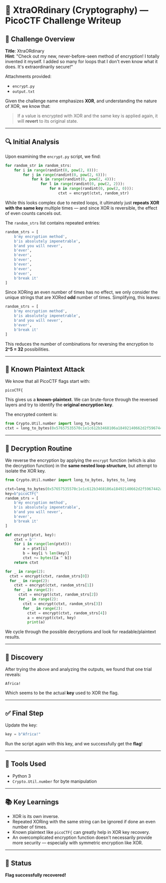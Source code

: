 # 🔐 XtraORdinary (Cryptography) — PicoCTF Challenge Writeup

## 🧩 Challenge Overview

**Title**: XtraORdinary  
**Hint**: "Check out my new, never-before-seen method of encryption! I totally invented it myself. I added so many for loops that I don't even know what it does. It's extraordinarily secure!"  

Attachments provided:
- `encrypt.py`
- `output.txt`

Given the challenge name emphasizes **XOR**, and understanding the nature of XOR, we know that:
> If a value is encrypted with XOR and the same key is applied again, it will **revert** to its original state.

---

## 🔍 Initial Analysis

Upon examining the `encrypt.py` script, we find:

```python
for random_str in random_strs:
    for i in range(randint(0, pow(2, 8))):
        for j in range(randint(0, pow(2, 6))):
            for k in range(randint(0, pow(2, 4))):
                for l in range(randint(0, pow(2, 2))):
                    for m in range(randint(0, pow(2, 0))):
                        ctxt = encrypt(ctxt, random_str)
```

While this looks complex due to nested loops, it ultimately just **repeats XOR with the same key** multiple times — and since XOR is reversible, the effect of even counts cancels out.

The `random_strs` list contains repeated entries:

```python
random_strs = [
    b'my encryption method',
    b'is absolutely impenetrable',
    b'and you will never',
    b'ever',
    b'ever',
    b'ever',
    b'ever',
    b'ever',
    b'ever',
    b'break it'
]
```

Since XORing an even number of times has no effect, we only consider the unique strings that are XORed **odd** number of times. Simplifying, this leaves:

```python
random_strs = [
    b'my encryption method',
    b'is absolutely impenetrable',
    b'and you will never',
    b'ever',
    b'break it'
]
```

This reduces the number of combinations for reversing the encryption to **2^5 = 32** possibilities.

---

## 🧪 Known Plaintext Attack

We know that all PicoCTF flags start with:

```
picoCTF{
```

This gives us a **known-plaintext**. We can brute-force through the reversed layers and try to identify the **original encryption key**.

The encrypted content is:

```python
from Crypto.Util.number import long_to_bytes
ctxt = long_to_bytes(0x57657535570c1e1c612b3468106a18492140662d2f5967442a2960684d28017931617b1f3637)
```

---

## 🔁 Decryption Routine

We reverse the encryption by applying the `encrypt` function (which is also the decryption function) in the **same nested loop structure**, but attempt to isolate the XOR key.

```python
from Crypto.Util.number import long_to_bytes, bytes_to_long

ctxt=long_to_bytes(0x57657535570c1e1c612b3468106a18492140662d2f5967442a2960684d28017931617b1f3637)
key=b"picoCTF{"
random_strs = [
    b'my encryption method',
    b'is absolutely impenetrable',
    b'and you will never',
    b'ever',
    b'break it'
]

def encrypt(ptxt, key):
    ctxt = b''
    for i in range(len(ptxt)):
        a = ptxt[i]
        b = key[i % len(key)]
        ctxt += bytes([a ^ b])
    return ctxt

for _ in range(2):
  ctxt = encrypt(ctxt, random_strs[0])
  for _ in range(2):
    ctxt = encrypt(ctxt, random_strs[1])
    for _ in range(2):
      ctxt = encrypt(ctxt, random_strs[2])
      for _ in range(2):
        ctxt = encrypt(ctxt, random_strs[3])
        for _ in range(2):
          ctxt = encrypt(ctxt, random_strs[4])
          a = encrypt(ctxt, key)
          print(a)
```

We cycle through the possible decryptions and look for readable/plaintext results.

---

## 🎯 Discovery

After trying the above and analyzing the outputs, we found that one trial reveals:

```
Africa!
```

Which seems to be the actual **key** used to XOR the flag.

---

## ✅ Final Step

Update the key:

```python
key = b"Africa!"
```

Run the script again with this key, and we successfully get the **flag**!

---

## 🧰 Tools Used

- Python 3
- `Crypto.Util.number` for byte manipulation

---

## 📚 Key Learnings

- XOR is its own inverse.
- Repeated XORing with the same string can be ignored if done an even number of times.
- Known plaintext like `picoCTF{` can greatly help in XOR key recovery.
- An overcomplicated encryption function doesn't necessarily provide more security — especially with symmetric encryption like XOR.

---

## 🏁 Status

**Flag successfully recovered!**

